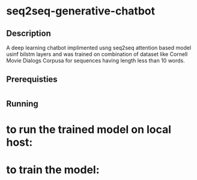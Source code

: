 # seq2seq-generative-chatbot
## Description
A deep learning chatbot implimented usng seq2seq attention based model usinf bilstm layers and was trained on combination of dataset like Cornell Movie Dialogs Corpusa for sequences having length less than 10 words.


## Prerequisties
# 

## Running 
# to run the trained model on local host:

# to train the model:
